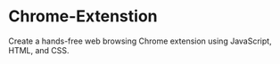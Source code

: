 # Chrome-Extenstion
Create a hands-free web browsing Chrome extension using JavaScript, HTML, and CSS.
